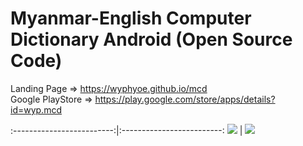 Myanmar-English Computer Dictionary Android (Open Source Code)
====
Landing Page => https://wyphyoe.github.io/mcd</br>
Google PlayStore => https://play.google.com/store/apps/details?id=wyp.mcd

:-------------------------:|:-------------------------:
![](https://github.com/wyphyoe/mcd-android/blob/master/assets/view1.png)  |  ![](https://github.com/wyphyoe/mcd-android/blob/master/assets/view1.png)